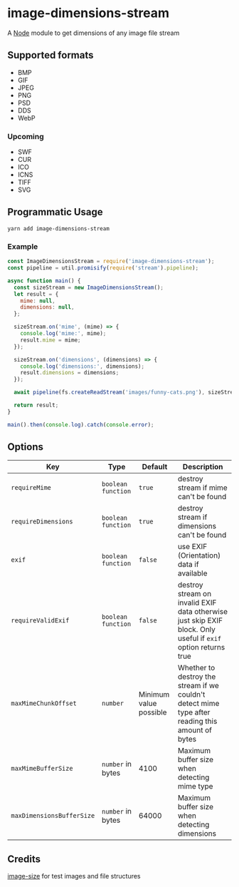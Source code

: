 # image-dimensions-stream

A [Node](https://nodejs.org/en/) module to get dimensions of any image file stream

## Supported formats

* BMP
* GIF
* JPEG
* PNG
* PSD
* DDS
* WebP

### Upcoming

* SWF
* CUR
* ICO
* ICNS
* TIFF
* SVG

## Programmatic Usage

```
yarn add image-dimensions-stream
```

### Example

```javascript
const ImageDimensionsStream = require('image-dimensions-stream');
const pipeline = util.promisify(require('stream').pipeline);

async function main() {
  const sizeStream = new ImageDimensionsStream();
  let result = {
    mime: null,
    dimensions: null,
  };

  sizeStream.on('mime', (mime) => {
    console.log('mime:', mime);
    result.mime = mime;
  });

  sizeStream.on('dimensions', (dimensions) => {
    console.log('dimensions:', dimensions);
    result.dimensions = dimensions;
  });

  await pipeline(fs.createReadStream('images/funny-cats.png'), sizeStream, fs.createWriteStream('/dev/null'));

  return result;
}

main().then(console.log).catch(console.error);
```

## Options

Key | Type | Default | Description
--- | --- | --- | ---
`requireMime` | `boolean` `function` | `true` | destroy stream if mime can't be found
`requireDimensions` | `boolean` `function` | `true` | destroy stream if dimensions can't be found
`exif` | `boolean` `function` | `false` | use EXIF (Orientation) data if available
`requireValidExif` | `boolean` `function` | `false` | destroy stream on invalid EXIF data otherwise just skip EXIF block. Only useful if `exif` option returns true
`maxMimeChunkOffset` | `number` | Minimum value possible | Whether to destroy the stream if we couldn't detect mime type after reading this amount of bytes
`maxMimeBufferSize` | `number` in bytes | 4100 | Maximum buffer size when detecting mime type
`maxDimensionsBufferSize` | `number` in bytes | 64000 | Maximum buffer size when detecting dimensions

## Credits

[image-size](https://github.com/image-size/image-size) for test images and file structures
